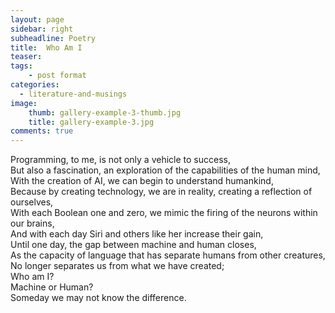 ```yaml
---
layout: page
sidebar: right
subheadline: Poetry
title:  Who Am I
teaser:
tags:
    - post format
categories:
  - literature-and-musings
image:
    thumb: gallery-example-3-thumb.jpg
    title: gallery-example-3.jpg
comments: true
---
```


Programming, to me, is not only a vehicle to success, <br>
But also a fascination, an exploration of the capabilities of the human mind, <br>
With the creation of AI, we can begin to understand humankind, <br>
Because by creating technology, we are in reality, creating a reflection of ourselves, <br>
With each Boolean one and zero, we mimic the firing of the neurons within our brains, <br>
And with each day Siri and others like her increase their gain, <br>
Until one day, the gap between machine and human closes, <br>
As the capacity of language that has separate humans from other creatures, <br>
No longer separates us from what we have created; <br>
Who am I? <br>
Machine or Human? <br>
Someday we may not know the difference. <br>

